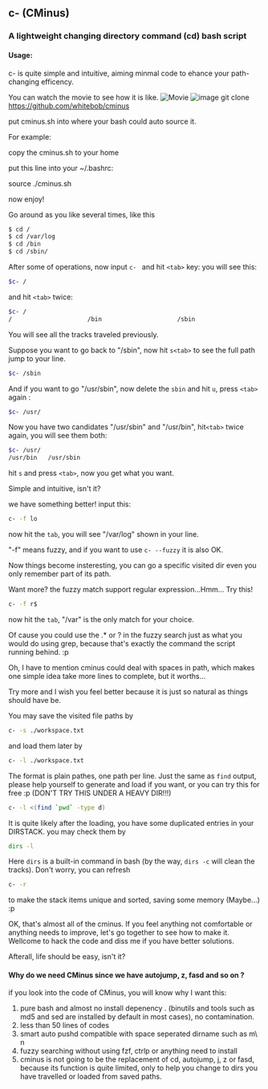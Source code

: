 ## c- (CMinus)
### A lightweight changing directory command (cd) bash script

#### Usage:
c- is quite simple and intuitive, aiming minmal code to ehance your path-changing efficency.

You can watch the movie to see how it is like.
![Movie](https://youtu.be/b8Bem53Cz9A)
![image](https://github.com/whitebob/cminus/blob/master/Cminus.gif?raw=true)
git clone https://github.com/whitebob/cminus

put cminus.sh into where your bash could auto source it. 

For example:

copy the cminus.sh to your home 

put this line into your ~/.bashrc:

source ./cminus.sh

now enjoy!

Go around as you like several times, like this 

```bash
$ cd /
$ cd /var/log
$ cd /bin
$ cd /sbin/
```
After some of operations, now input  `c- ` and hit `<tab>` key:
you will see this:

```bash
$c- /
```
and hit `<tab>` twice:
```bash
$c- /
/                     /bin                     /sbin                    /usr/bin                 /usr/sbin                /var                     /var/log
```
You will see all the tracks traveled previously. 

Suppose you want to go back to "/sbin", now hit `s<tab>` to see the full path jump to your line.

```bash
$c- /sbin
```
And if you want to go "/usr/sbin", now delete the `sbin` and  hit `u`, press `<tab>` again :
```bash
$c- /usr/
```
Now you have two candidates "/usr/sbin" and "/usr/bin", hit`<tab>` twice again, you will see them both:

```bash
$c- /usr/
/usr/bin   /usr/sbin
```
hit `s` and press `<tab>`, now you get what you want.

Simple and intuitive, isn't it? 

we have something better! input this:

```bash
c- -f lo
```
now hit the `tab`, you will see "/var/log" shown in your line.

"-f" means fuzzy, and if you want to use `c- --fuzzy` it is also OK.

Now things become insteresting, you can go a specific visited dir even you only remember part of its path.


Want more? the fuzzy match support regular expression...Hmm... Try this!
```bash
c- -f r$
```
now hit the `tab`, "/var" is the only match for your choice.

Of cause you could use the .* or ? in the fuzzy search just as what you would do using grep,
because that's exactly the command the script running behind. :p 

Oh, I have to mention cminus could deal with spaces in path, which makes one simple idea take more lines to
complete, but it worths...

Try more and I wish you feel better because it is just so natural as things should have be.     

You may save the visited file paths by
```bash
c- -s ./workspace.txt
```
and load them later by 
```bash
c- -l ./workspace.txt
```
The format is plain pathes, one path per line. 
Just the same as `find` output, please help yourself to generate and load if you want,
or you can try this for free :p (DON'T TRY THIS UNDER A HEAVY DIR!!!)  
```bash
c- -l <(find `pwd` -type d)
``` 

It is quite likely after the loading, you have some duplicated entries in your DIRSTACK. you may check them by 
```bash
dirs -l
```
Here `dirs` is a built-in command in bash (by the way, `dirs -c` will clean the tracks). Don't worry, you can refresh 
```bash
c- -r
```
to make the stack items unique and sorted, saving some memory (Maybe...) :p

OK, that's almost all of the cminus. If you feel anything not comfortable or anything needs to improve, 
let's go together to see how to make it. Wellcome to hack the code and diss me if you have better solutions.    

Afterall, life should be easy, isn't it?

#### Why do we need CMinus since we have autojump, z, fasd and so on ?

if you look into the code of CMinus, you will know why I want this:

1. pure bash and almost no install depenency . (binutils and tools such as md5 and sed are installed by default in most cases), no contamination.  
2. less than 50 lines of codes 
3. smart auto pushd compatible with space seperated dirname such as m\ n
4. fuzzy searching without using fzf, ctrlp or anything need to install 
5. cminus is not going to be the replacement of cd, autojump, j, z or fasd, because its function is quite limited, only to help you change to dirs you
   have travelled or loaded from saved paths.

